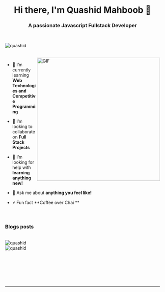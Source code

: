 <h1 align="center">Hi there, I'm Quashid Mahboob 👋</h1>
<h3 align="center">A passionate Javascript Fullstack Developer</h3>

<br>

<p align="left"> <img src="https://komarev.com/ghpvc/?username=quashid" alt="quashid" /> </p>


<br />
<img align="right" alt="GIF" src="https://media1.giphy.com/media/p4NLw3I4U0idi/200.webp?cid=ecf05e47ut5pr45pj9m7x00dco0dgwmqq1so04zmjkqx6daz&rid=200.webp" width="400px" />

- 🌱 I’m currently learning **Web Technologies and <br> Competitive Programming**

- 👯 I’m looking to collaborate on **Full Stack Projects**

- 🤔 I’m looking for help with **learning anything new!**

- 💬 Ask me about **anything you feel like!**

- ⚡ Fun fact **Coffee over Chai **

<br>

### Blogs posts
<!-- BLOG-POST-LIST:START -->
<!-- BLOG-POST-LIST:END -->
<br>

<img src="https://github-readme-stats.vercel.app/api/top-langs/?username=quashid&layout=compact&hide=html&hide_border=true,issues&theme=gruvbox" alt="quashid" />
<br />
<img align="left" src="https://github-readme-stats.vercel.app/api?username=quashid&show_icons=true&hide_border=true&count_private=true&hide=prs,issues&theme=gruvbox" alt="quashid" />
<br />
<br />
<br />
<br />
<br />
<br />
<br />

<hr>
